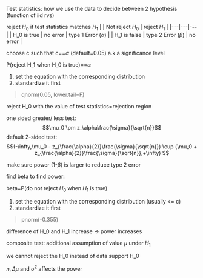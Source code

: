 Test statistics: how we use the data to decide between 2 hypothesis (function of iid rvs)

reject $H_0$ if test statistics matches $H_1$
|   | Not reject $H_0$  | reject $H_1$  |
|---|---|---|
| H_0 is true  | no error  |  type 1 Error ($\alpha$) |
| H_1 is false  | type 2 Error ($\beta$) | no error  |

choose c such that c==$\alpha$ (default=0.05) a.k.a significance level

P(reject H_1 when H_0 is true)==$\alpha$
1. set the equation with the corresponding distribution 
2. standardize it first
>qnorm(0.05, lower.tail=F)

reject H_0 with the value of test statistics=rejection region

one sided greater/ less test:
$$\mu_0 \pm z_\alpha\frac{\sigma}{\sqrt{n}}$$
default 2-sided test:
$$(-\infty,\mu_0 - z_{\frac{\alpha}{2}}\frac{\sigma}{\sqrt{n}}) \cup (\mu_0 + z_{\frac{\alpha}{2}}\frac{\sigma}{\sqrt{n}},+\infty) $$

make sure power (1-$\beta$) is larger to reduce type 2 error 

find beta to find power:

beta=P(do not reject $H_0$ when $H_1$ is true)
1. set the equation with the corresponding distribution (usually <= c)
2. standardize it first
>pnorm(-0.355)

difference of H_0 and H_1 increase -> power increases

composite test: additional assumption of value $\mu$ under $H_1$

we cannot reject the H_0 instead of data support H_0

$n, \Delta\mu$ and $\sigma^2$ affects the power
